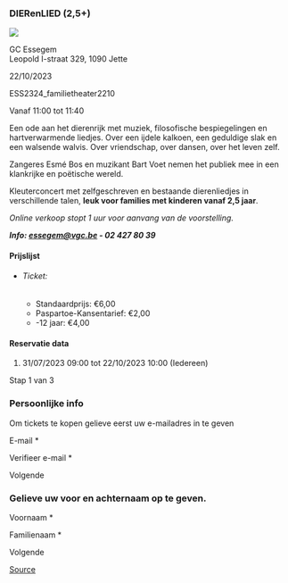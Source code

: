 ### DIERenLIED (2,5+)

![](https://s3-eu-west-1.amazonaws.com/os-kwdo/prod/vgc/images/activity/64c8d623a5b98_DIERenLIED_©_Karolina_Maruszak_%284%29.jpg)

GC Essegem  
Leopold I-straat 329, 1090 Jette

22/10/2023

ESS2324\_familietheater2210

Vanaf 11:00 tot 11:40

Een ode aan het dierenrijk met muziek, filosofische bespiegelingen en hartverwarmende liedjes. Over een ijdele kalkoen, een geduldige slak en een walsende walvis. Over vriendschap, over dansen, over het leven zelf.  
  
Zangeres Esmé Bos en muzikant Bart Voet nemen het publiek mee in een klankrijke en poëtische wereld.  
  
Kleuterconcert met zelfgeschreven en bestaande dierenliedjes in verschillende talen, **leuk voor families met kinderen vanaf 2,5 jaar**.  
  
*Online verkoop stopt 1 uur voor aanvang van de voorstelling.*  
  
***Info: [essegem@vgc.be](http://mailto:essegem@vgc.be/) - 02 427 80 39***  
  

#### Prijslijst

* ###### Ticket:
    
    * Standaardprijs: €6,00
    * Paspartoe-Kansentarief: €2,00
    * \-12 jaar: €4,00

  

#### Reservatie data

1.  31/07/2023 09:00 tot 22/10/2023 10:00 (Iedereen)

Stap 1 van 3

 

### Persoonlijke info

Om tickets te kopen gelieve eerst uw e-mailadres in te geven

  

E-mail \* 

Verifieer e-mail \* 

Volgende

### Gelieve uw voor en achternaam op te geven.

Voornaam \* 

Familienaam \* 

Volgende

[Source](https://tickets.vgc.be/ticketingActivity/subscribe/ESS2324_familietheater2210)